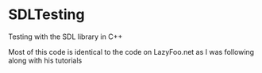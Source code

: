 # SDLTesting
Testing with the SDL library in C++

Most of this code is identical to the code on LazyFoo.net as I was following along with his tutorials
